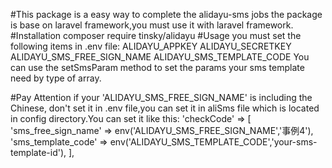 #This package is a easy way to complete the alidayu-sms jobs
    the package is base on laravel framework,you must use it with laravel framework.
#Installation
    composer require tinsky/alidayu
#Usage
    you must set the following items in .env file:
    ALIDAYU_APPKEY
    ALIDAYU_SECRETKEY
    ALIDAYU_SMS_FREE_SIGN_NAME
    ALIDAYU_SMS_TEMPLATE_CODE
    You can use the setSmsParam method to set the params your sms template need by type of array.


#Pay Attention
        if your 'ALIDAYU_SMS_FREE_SIGN_NAME' is including the Chinese, don't set it in .env file,you can set it in aliSms file which is located in config directory.You can set it like this:
        'checkCode' => [
                'sms_free_sign_name' => env('ALIDAYU_SMS_FREE_SIGN_NAME','事例4'),
                'sms_template_code' => env('ALIDAYU_SMS_TEMPLATE_CODE','your-sms-template-id'),
        ],
